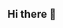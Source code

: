 ## Hi there 👋

<!--
**DimaRyzhkov48/DimaRyzhkov48** is a ✨ _special_ ✨ repository because its `README.md` (this file) appears on your GitHub profile.

Here are some ideas to get you started:

- I currently work for a large metallurgical company
- I am currently studying to become a neural network programmer
- I am fond of sports, video games
- 📫 How to contact me: TG: @dima4812, VK: https://vk.com/mez__zon
- Fun fact: Since I was 6 years old, I have been interested in computers, studying software, and this strongly encouraged me to connect my life with IT
